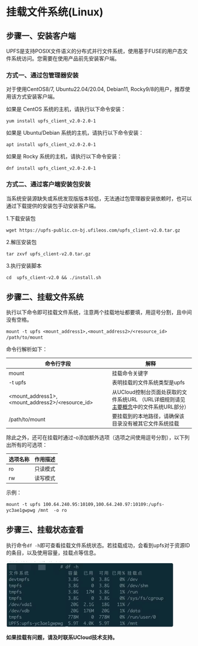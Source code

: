 # 挂载文件系统(Linux)

## 步骤一、安装客户端

UPFS是支持POSIX文件语义的分布式并行文件系统，使用基于FUSE的用户态文件系统访问。您需要在使用产品前先安装客户端。

### 方式一、通过包管理器安装

对于使用CentOS8/7, Ubuntu22.04/20.04, Debian11, Rocky9/8的用户，推荐使用该方式安装客户端。

如果是 CentOS 系统的主机，请执行以下命令安装：

```shell
yum install upfs_client_v2.0-2.0-1
```

如果是 Ubuntu/Debian 系统的主机，请执行以下命令安装：

```shell
apt install upfs_client_v2.0-2.0-1
```

如果是 Rocky 系统的主机，请执行以下命令安装：

```shell
dnf install upfs_client_v2.0-2.0-1
```

### 方式二、通过客户端安装包安装

当系统安装源缺失或系统发现版版本较低，无法通过包管理器安装依赖时，也可以通过下载提供的安装包手动安装客户端。

1.下载安装包

```shell
wget https://upfs-public.cn-bj.ufileos.com/upfs_client-v2.0.tar.gz
```

2.解压安装包

```shell
tar zxvf upfs_client-v2.0.tar.gz
```

3.执行安装脚本

```shell
cd  upfs_client-v2.0 && ./install.sh
```

## 步骤二、挂载文件系统

执行以下命令即可挂载文件系统，注意两个挂载地址都要填，用逗号分割，且中间没有空格。

```shell
mount -t upfs <mount_address1>,<mount_address2>/<resource_id>  /path/to/mount 
```
命令行解析如下：

| 命令行字段 | 解释                       |
|--------------|--------------------------|
| mount             | 挂载命令关键字                  |
| -t upfs             | 表明挂载的文件系统类型是upfs         |
| <mount_address1>,<mount_address2>/<resource_id>  | 从UCloud控制台页面处获取的文件系统URL （URL详细规则请见[主要概念](/upfs/upfs_manual_instruction/concept)中的文件系统URL部分） |
| /path/to/mount            | 要挂载到的本地路径，请确保该目录没有被其它文件系统挂载        |



除此之外，还可在挂载时通过-o添加额外选项（选项之间使用逗号分割），以下列出所有的可选项：

| 选项名称            | 作用描述                                |
|-----------------|-------------------------------------|
| ro              | 只读模式                                |
| rw              | 读写模式      |

示例：

```shell
mount -t upfs 100.64.240.95:10109,100.64.240.97:10109:/upfs-yc3ae1gwpwg /mnt  -o ro
```

## 步骤三、挂载状态查看

执行命令```df -h```即可查看挂载文件系统状态。若挂载成功，会看到upfs对于资源ID的条目，以及使用容量，挂载点等信息。

![](/images/upfs_guide/linux_mount1.png)




**如果挂载有问题，请及时联系UCloud技术支持。**
    